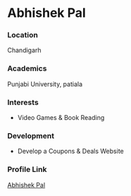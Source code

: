 # Abhishek Pal
### Location

Chandigarh

### Academics

Punjabi University, patiala

### Interests

- Video Games & Book Reading

### Development

- Develop a Coupons & Deals Website

### Profile Link

[Abhishek Pal](https://github.com/itxabhishekpal)
